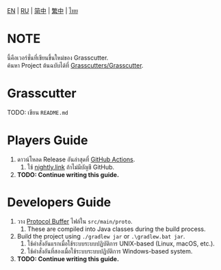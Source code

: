 [EN](README.md) | [RU](README_ru-RU.md) | [简中](README_zh-CN.md) | [繁中](README_zh-TW.md) | [ไทย](README_th-TH.md)

# NOTE
นี้คือเวอร์ชั่นที่เขียนขึ้นใหม่ของ Grasscutter.\
ค้นหา Project ต้นฉบับได้ที่ [Grasscutters/Grasscutter](https://github.com/Grasscutters/Grasscutter).

# Grasscutter
TODO: เขียน `README.md`

# Players Guide
1. ดาวน์โหลด Release อันล่าสุดที่ [GitHub Actions](https://github.com/KingRainbow44/Grasscutter-Rewrite/actions).
   1. ใช้ [nightly.link](https://nightly.link/KingRainbow44/Grasscutter-Rewrite/workflows/build/main/Grasscutter.zip) ถ้าไม่มีบัญชี GitHub.
2. **TODO: Continue writing this guide.**

# Developers Guide
1. วาง [Protocol Buffer](https://developers.google.com/protocol-buffers) ไฟล์ใน `src/main/proto`. 
   1. These are compiled into Java classes during the build process.
2. Build the project using `./gradlew jar` or `.\gradlew.bat jar`.
   1. ใช้คําสั่งอันแรกเมื่อใช้ระบบระบบปฏิบัติการ UNIX-based (Linux, macOS, etc.).
   2. ใช้คําสั่งอันที่สองเมื่อใช้ระบบระบบปฏิบัติการ Windows-based system.
3. **TODO: Continue writing this guide.**